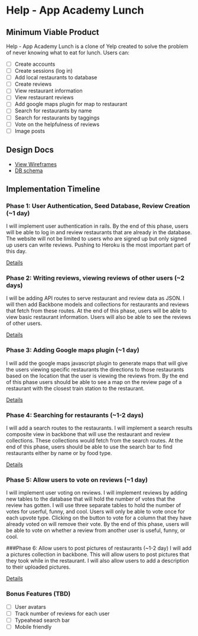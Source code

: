 # Help - App Academy Lunch

<!-- [Heroku link][heroku] -->

<!-- [heroku]: http://flux-capacitr.herokuapp.com -->

## Minimum Viable Product
Help - App Academy Lunch is a clone of Yelp created to solve the problem of
never knowing what to eat for lunch. Users can:

<!-- This is a Markdown checklist. Use it to keep track of your progress! -->

- [ ] Create accounts
- [ ] Create sessions (log in)
- [ ] Add local restaurants to database
- [ ] Create reviews
- [ ] View restaurant information
- [ ] View restaurant reviews
- [ ] Add google maps plugin for map to restaurant
- [ ] Search for restaurants by name
- [ ] Search for restaurants by taggings
- [ ] Vote on the helpfulness of reviews
- [ ] Image posts

## Design Docs
* [View Wireframes][views]
* [DB schema][schema]

[views]: ./docs/views.md
[schema]: ./docs/schema.md

## Implementation Timeline

### Phase 1: User Authentication, Seed Database, Review Creation (~1 day)
I will implement user authentication in rails. By the end of this phase, users
will be able to log in and review restaurants that are already in the database.
The website will not be limited to users who are signed up but only signed up
users can write reviews. Pushing to Heroku is the most important part of this
day.

[Details][phase-one]

### Phase 2: Writing reviews, viewing reviews of other users (~2 days)
I will be adding API routes to serve restaurant and review data as JSON. I will
then add Backbone models and collections for restaurants and reviews that fetch
from these routes. At the end of this phase, users will be able to view basic
restaurant information. Users will also be able to see the reviews of other
users.

[Details][phase-two]

### Phase 3: Adding Google maps plugin (~1 day)
I will add the google maps javascript plugin to generate maps that will give the
users viewing specific restaurants the directions to those restaurants based on
the location that the user is viewing the reviews from. By the end of this phase
users should be able to see a map on the review page of a restaurant with the
closest train station to the restaurant.

[Details][phase-three]

### Phase 4: Searching for restaurants (~1-2 days)
I will add a search routes to the restaurants. I will implement a search results
composite view in backbone that will use the restaurant and review collections.
These collections would fetch from the search routes. At the end of this phase,
users should be able to use the search bar to find restaurants either by name
or by food type.

[Details][phase-four]

### Phase 5: Allow users to vote on reviews (~1 day)
I will implement user voting on reviews. I will implement reviews by adding new
tables to the database that will hold the number of votes that the review
has gotten. I will use three separate tables to hold the number of votes for
userful, funny, and cool. Users will only be able to vote once for each upvote
type. Clicking on the button to vote for a column that they have already voted
on will remove their vote. By the end of this phase, users will be able to vote
on whether a review from another user is useful, funny, or cool.

###Phase 6: Allow users to post pictures of restaurants (~1-2 day)
I will add a pictures collection in backbone. This will allow users to post
pictures that they took while in the restaurant. I will also allow users to
add a description to their uploaded pictures.

[Details][phase-five]

### Bonus Features (TBD)
- [ ] User avatars
- [ ] Track number of reviews for each user
- [ ] Typeahead search bar
- [ ] Mobile friendly

[phase-one]: ./docs/phases/phase1.md
[phase-two]: ./docs/phases/phase2.md
[phase-three]: ./docs/phases/phase3.md
[phase-four]: ./docs/phases/phase4.md
[phase-five]: ./docs/phases/phase5.md
[phase-six]: ./docs/phases/phase6.md
